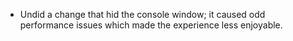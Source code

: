 - Undid a change that hid the console window; it caused odd performance issues which made the experience less enjoyable.
